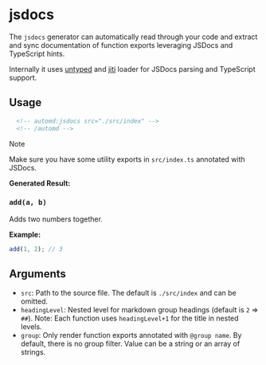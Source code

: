 # jsdocs

The `jsdocs` generator can automatically read through your code and extract and sync documentation of function exports leveraging JSDocs and TypeScript hints.

Internally it uses [untyped](https://untyped.unjs.io/) and [jiti](https://github.com/unjs/jiti) loader for JSDocs parsing and TypeScript support.

## Usage

```md
  <!-- automd:jsdocs src="./src/index" -->
  <!-- /automd -->
```

> [!NOTE]
> Make sure you have some utility exports in `src/index.ts` annotated with JSDocs.

**Generated Result:**

<!-- automd:jsdocs src="../playground/src/index" -->

### `add(a, b)`

Adds two numbers together.

**Example:**

```js
add(1, 2); // 3
```


<!-- /automd -->

## Arguments

- `src`: Path to the source file. The default is `./src/index` and can be omitted.
- `headingLevel`: Nested level for markdown group headings (default is `2` => `##`). Note: Each function uses `headingLevel+1` for the title in nested levels.
- `group`: Only render function exports annotated with `@group name`. By default, there is no group filter. Value can be a string or an array of strings.
